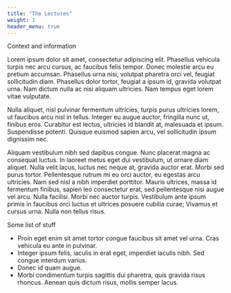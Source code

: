 ```yaml
---
title: "The Lectures"
weight: 1
header_menu: true
---
```


Context and information

Lorem ipsum dolor sit amet, consectetur adipiscing elit. Phasellus vehicula turpis nec arcu cursus, ac faucibus felis tempor. Donec molestie arcu eu pretium accumsan. Phasellus urna nisi, volutpat pharetra orci vel, feugiat sollicitudin diam. Phasellus dolor tortor, feugiat a ipsum id, gravida volutpat urna. Nam dictum nulla ac nisi aliquam ultricies. Nam tempus eget lorem vitae vulputate.

Nulla aliquet, nisl pulvinar fermentum ultricies, turpis purus ultricies lorem, ut faucibus arcu nisl in tellus. Integer eu augue auctor, fringilla nunc ut, finibus eros. Curabitur est lectus, ultricies id blandit at, malesuada et ipsum. Suspendisse potenti. Quisque euismod sapien arcu, vel sollicitudin ipsum dignissim nec.

Aliquam vestibulum nibh sed dapibus congue. Nunc placerat magna ac consequat luctus. In laoreet metus eget dui vestibulum, ut ornare diam aliquet. Nulla velit lacus, luctus nec neque at, gravida auctor erat. Morbi sed purus tortor. Pellentesque rutrum mi eu orci auctor, eu egestas arcu ultricies. Nam sed nisl a nibh imperdiet porttitor. Mauris ultrices, massa id fermentum finibus, sapien leo consectetur erat, sed pellentesque nisi augue vel arcu. Nulla facilisi. Morbi nec auctor turpis. Vestibulum ante ipsum primis in faucibus orci luctus et ultrices posuere cubilia curae; Vivamus et cursus urna. Nulla non tellus risus.

Some list of stuff

* Proin eget enim sit amet tortor congue faucibus sit amet vel urna. Cras vehicula eu ante in pulvinar.
* Integer ipsum felis, iaculis in erat eget, imperdiet iaculis nibh. Sed congue interdum varius.
* Donec id quam augue. 
* Morbi condimentum turpis sagittis dui pharetra, quis gravida risus rhoncus. Aenean quis dictum risus, mollis semper lacus.